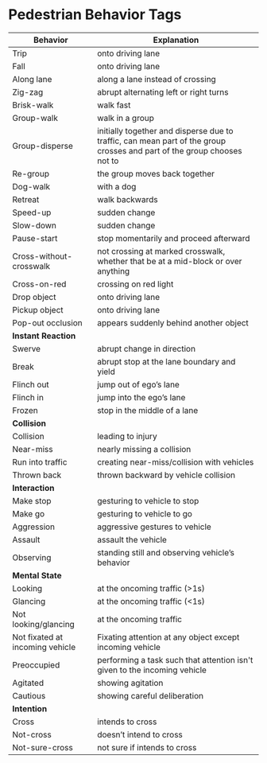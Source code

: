 # Pedestrian Behavior Tags

| Behavior | Explanation |
| ----------- | ----------- |
| Trip | onto driving lane |
| Fall | onto driving lane |
| Along lane | along a lane instead of crossing |
| Zig-zag | abrupt alternating left or right turns |
| Brisk-walk | walk fast |
| Group-walk | walk in a group |
| Group-disperse | initially together and disperse due to traffic, can mean part of the group crosses and part of the group chooses not to |
| Re-group | the group moves back together |
| Dog-walk | with a dog |
| Retreat | walk backwards |
| Speed-up | sudden change |
| Slow-down | sudden change |
| Pause-start | stop momentarily and proceed afterward |
| Cross-without-crosswalk | not crossing at marked crosswalk, whether that be at a mid-block or over anything |
| Cross-on-red | crossing on red light |
| Drop object | onto driving lane |
| Pickup object | onto driving lane |
| Pop-out occlusion | appears suddenly behind another object |
| **Instant Reaction** |  |
| Swerve | abrupt change in direction |
| Break | abrupt stop at the lane boundary and yield |
| Flinch out | jump out of ego’s lane |
| Flinch in | jump into the ego’s lane |
| Frozen | stop in the middle of a lane |
| **Collision** |  |
| Collision | leading to injury |
| Near-miss | nearly missing a collision |
| Run into traffic | creating near-miss/collision with vehicles |
| Thrown back | thrown backward by vehicle collision |
| **Interaction** |  |
| Make stop | gesturing to vehicle to stop |
| Make go | gesturing to vehicle to go |
| Aggression | aggressive gestures to vehicle |
| Assault | assault the vehicle |
| Observing | standing still and observing vehicle’s behavior |
| **Mental State** |  |
| Looking | at the oncoming traffic (>1s) |
| Glancing | at the oncoming traffic (<1s) |
| Not looking/glancing | at the oncoming traffic |
| Not fixated at incoming vehicle | Fixating attention at any object except incoming vehicle |
| Preoccupied | performing a task such that attention isn't given to the incoming vehicle |
| Agitated | showing agitation |
| Cautious | showing careful deliberation |
| **Intention** |  |
| Cross | intends to cross |
| Not-cross | doesn’t intend to cross |
| Not-sure-cross | not sure if intends to cross |
